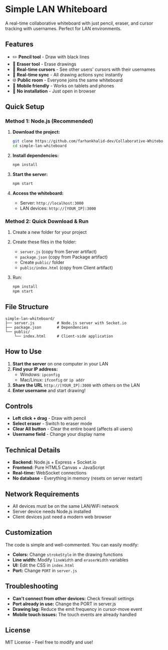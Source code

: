 # Simple LAN Whiteboard

A real-time collaborative whiteboard with just pencil, eraser, and cursor tracking with usernames. Perfect for LAN environments.

## Features

- ✏️ **Pencil tool** - Draw with black lines
- 🧹 **Eraser tool** - Erase drawings
- 👥 **Real-time cursors** - See other users' cursors with their usernames
- 🔄 **Real-time sync** - All drawing actions sync instantly
- 🌐 **Public room** - Everyone joins the same whiteboard
- 📱 **Mobile friendly** - Works on tablets and phones
- 🚀 **No installation** - Just open in browser

## Quick Setup

### Method 1: Node.js (Recommended)

1. **Download the project:**
   ```bash
   git clone https://github.com/farhankhalid-dev/Collaborative-Whiteboard
   cd simple-lan-whiteboard
   ```

2. **Install dependencies:**
   ```bash
   npm install
   ```

3. **Start the server:**
   ```bash
   npm start
   ```

4. **Access the whiteboard:**
   - Server: `http://localhost:3000`
   - LAN devices: `http://[YOUR_IP]:3000`

### Method 2: Quick Download & Run

1. Create a new folder for your project
2. Create these files in the folder:
   - `server.js` (copy from Server artifact)
   - `package.json` (copy from Package artifact)
   - Create `public/` folder
   - `public/index.html` (copy from Client artifact)

3. Run:
   ```bash
   npm install
   npm start
   ```

## File Structure

```
simple-lan-whiteboard/
├── server.js          # Node.js server with Socket.io
├── package.json       # Dependencies
└── public/
    └── index.html     # Client-side application
```

## How to Use

1. **Start the server** on one computer in your LAN
2. **Find your IP address:**
   - Windows: `ipconfig`
   - Mac/Linux: `ifconfig` or `ip addr`
3. **Share the URL** `http://[YOUR_IP]:3000` with others on the LAN
4. **Enter username** and start drawing!

## Controls

- **Left click + drag** - Draw with pencil
- **Select eraser** - Switch to eraser mode
- **Clear All button** - Clear the entire board (affects all users)
- **Username field** - Change your display name

## Technical Details

- **Backend:** Node.js + Express + Socket.io
- **Frontend:** Pure HTML5 Canvas + JavaScript
- **Real-time:** WebSocket connections
- **No database** - Everything in memory (resets on server restart)

## Network Requirements

- All devices must be on the same LAN/WiFi network
- Server device needs Node.js installed
- Client devices just need a modern web browser

## Customization

The code is simple and well-commented. You can easily modify:

- **Colors:** Change `strokeStyle` in the drawing functions
- **Line width:** Modify `lineWidth` and `eraserWidth` variables
- **UI:** Edit the CSS in `index.html`
- **Port:** Change `PORT` in `server.js`

## Troubleshooting

- **Can't connect from other devices:** Check firewall settings
- **Port already in use:** Change the PORT in server.js
- **Drawing lag:** Reduce the emit frequency in cursor-move event
- **Mobile touch issues:** The touch events are already handled

## License

MIT License - Feel free to modify and use!